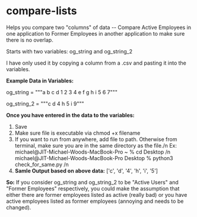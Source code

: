 # compare-lists
Helps you compare two "columns" of data -- Compare Active Employees in one application to Former Employees in another application to make sure there is no overlap. 

Starts with two variables: og_string and og_string_2

I have only used it by copying a column from a .csv and pasting it into the variables.

**Example Data in Variables:**

og_string = """a
b
c
d
1
2
3
4
e
f
g
h
i
5
6
7"""

og_string_2 = """c
d
4
h
5
i
9"""

**Once you have entered in the data to the variables:**
1) Save
2) Make sure file is executable via chmod +x filename
3) If you want to run from anywhere, add file to path. Otherwise from terminal, make sure you are in the same directory as the file./n
   Ex: michael@JIT-Michael-Woods-MacBook-Pro ~ % cd Desktop /n
       michael@JIT-Michael-Woods-MacBook-Pro Desktop % python3 check_for_same.py /n
4) **Samle Output based on above data:**
   ['c', 'd', '4', 'h', 'i', '5']
      
**So:**
If you consider og_string and og_string_2 to be "Active Users" and "Former Employees" respectively, you could make the assumption that either there are former employees listed as active (really bad) or you have active employees listed as former employees (annoying and needs to be changed). 














